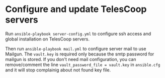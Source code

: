 # Configure and update TelesCoop servers

Run `ansible-playbook server-config.yml` to configure ssh access
and global installation on TelesCoop servers.

Then run `ansible-playbook mail.yml` to configure server mail
to use Mailgun.
The `vault.key` is required only because the smtp password for
mailgun is stored. If you don't need mail configuration, you
can remove/comment the line `vault_password_file = vault.key`
in `ansible.cfg` and it will stop complainig about not found
key file.
